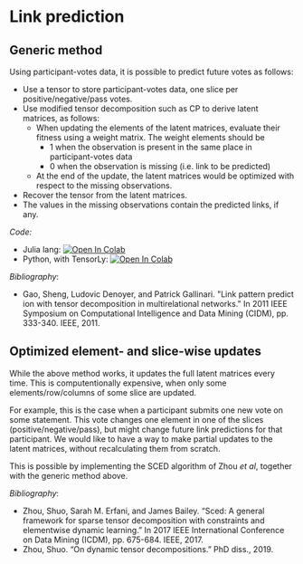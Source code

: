 # Link prediction

## Generic method

Using participant-votes data, it is possible to predict future votes as follows:
* Use a tensor to store participant-votes data, one slice per positive/negative/pass votes.
* Use modified tensor decomposition such as CP to derive latent matrices, as follows:
    * When updating the elements of the latent matrices, evaluate their fitness using a weight matrix. The weight elements should be 
        * 1 when the observation is present in the same place in participant-votes data
        * 0 when the observation is missing (i.e. link to be predicted)
    * At the end of the update, the latent matrices would be optimized with respect to the missing observations.
* Recover the tensor from the latent matrices.
* The values in the missing observations contain the predicted links, if any.


*Code:* 
* Julia lang: [![Open In Colab](https://colab.research.google.com/assets/colab-badge.svg)](https://colab.research.google.com/github/thenwho/pol-is-link-prediction/blob/master/Julia\_LinkPrediction\_TensorFactorization_Vechgrad.ipynb)
* Python, with TensorLy: [![Open In Colab](https://colab.research.google.com/assets/colab-badge.svg)](https://colab.research.google.com/github/ThenWho/pol-is-link-prediction/blob/main/Python_LinkPrediction_TensorFactorization_Vechgrad_optimized_lean.ipynb)


*Bibliography*:
* Gao, Sheng, Ludovic Denoyer, and Patrick Gallinari. "Link pattern prediction with tensor decomposition in multirelational networks." In 2011 IEEE Symposium on Computational Intelligence and Data Mining (CIDM), pp. 333-340. IEEE, 2011.


## Optimized element- and slice-wise updates

While the above method works, it updates the full latent matrices every time. This is computentionally expensive, when only some elements/row/columns of some slice are updated. 

For example, this is the case when a participant submits one new vote on some statement. This vote changes one element in one of the slices (positive/negative/pass), but might change future link predictions for that participant. We would like to have a way to make partial updates to the latent matrices, without recalculating them from scratch.

This is possible by implementing the SCED algorithm of Zhou *et al*, together with the generic method above.

*Bibliography*:
* Zhou, Shuo, Sarah M. Erfani, and James Bailey. “Sced: A general framework for sparse tensor decomposition with constraints and elementwise dynamic learning.” In 2017 IEEE International Conference on Data Mining (ICDM), pp. 675-684. IEEE, 2017.
* Zhou, Shuo. “On dynamic tensor decompositions.” PhD diss., 2019.
